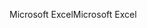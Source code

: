 <span data-ttu-id="3de39-101">Microsoft Excel</span><span class="sxs-lookup"><span data-stu-id="3de39-101">Microsoft Excel</span></span>